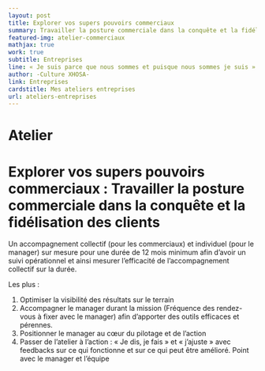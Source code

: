 ```yaml
---
layout: post
title: Explorer vos supers pouvoirs commerciaux
summary: Travailler la posture commerciale dans la conquête et la fidélisation des clients
featured-img: atelier-commerciaux
mathjax: true
work: true
subtitle: Entreprises
line: « Je suis parce que nous sommes et puisque nous sommes je suis »
author: -Culture XHOSA-
link: Entreprises
cardstitle: Mes ateliers entreprises
url: ateliers-entreprises
---
```

# Atelier
# Explorer vos supers pouvoirs commerciaux : Travailler la posture commerciale dans la conquête et la fidélisation des clients

Un accompagnement collectif (pour les commerciaux) et individuel (pour le manager) sur mesure pour une durée de 12 mois minimum afin d’avoir un suivi opérationnel et ainsi mesurer l’efficacité de l’accompagnement collectif sur la durée.

Les plus :

1. Optimiser la visibilité des résultats sur le terrain
2. Accompagner le manager durant la mission (Fréquence des rendez-vous à fixer avec le  manager) afin d’apporter des outils efficaces et pérennes.
3. Positionner le manager au cœur du pilotage et de l’action
4. Passer de l’atelier à l’action : « Je dis, je fais » et « j’ajuste » avec feedbacks sur ce qui fonctionne et sur ce qui peut être amélioré. Point avec le manager et l’équipe
